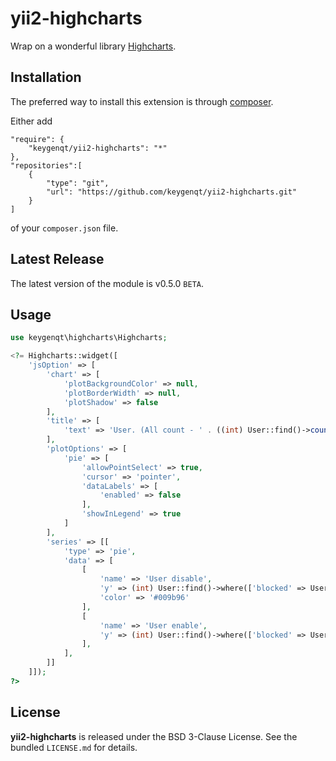 yii2-highcharts
===================

Wrap on a wonderful library [Highcharts](https://github.com/highcharts/highcharts).

## Installation

The preferred way to install this extension is through [composer](http://getcomposer.org/download/).

Either add

```
"require": {
    "keygenqt/yii2-highcharts": "*"
},
"repositories":[
    {
        "type": "git",
        "url": "https://github.com/keygenqt/yii2-highcharts.git"
    }
]
```

of your `composer.json` file.

## Latest Release

The latest version of the module is v0.5.0 `BETA`.

## Usage

```php
use keygenqt\highcharts\Highcharts;

<?= Highcharts::widget([
	'jsOption' => [
		'chart' => [
			'plotBackgroundColor' => null,
			'plotBorderWidth' => null,
			'plotShadow' => false
		],
		'title' => [
			'text' => 'User. (All count - ' . ((int) User::find()->count()) . ').'
		],
		'plotOptions' => [
			'pie' => [
				'allowPointSelect' => true,
				'cursor' => 'pointer',
				'dataLabels' => [
					'enabled' => false
				],
				'showInLegend' => true
			]
		],
		'series' => [[
			'type' => 'pie',
			'data' => [
				[
					'name' => 'User disable',
					'y' => (int) User::find()->where(['blocked' => User::STATUS_BLOCKED])->count(),
					'color' => '#009b96'
				],
				[
					'name' => 'User enable',
					'y' => (int) User::find()->where(['blocked' => User::STATUS_ENABLE])->count(),
				],
			],
		]]
	]]);
?>
```

## License

**yii2-highcharts** is released under the BSD 3-Clause License. See the bundled `LICENSE.md` for details.


